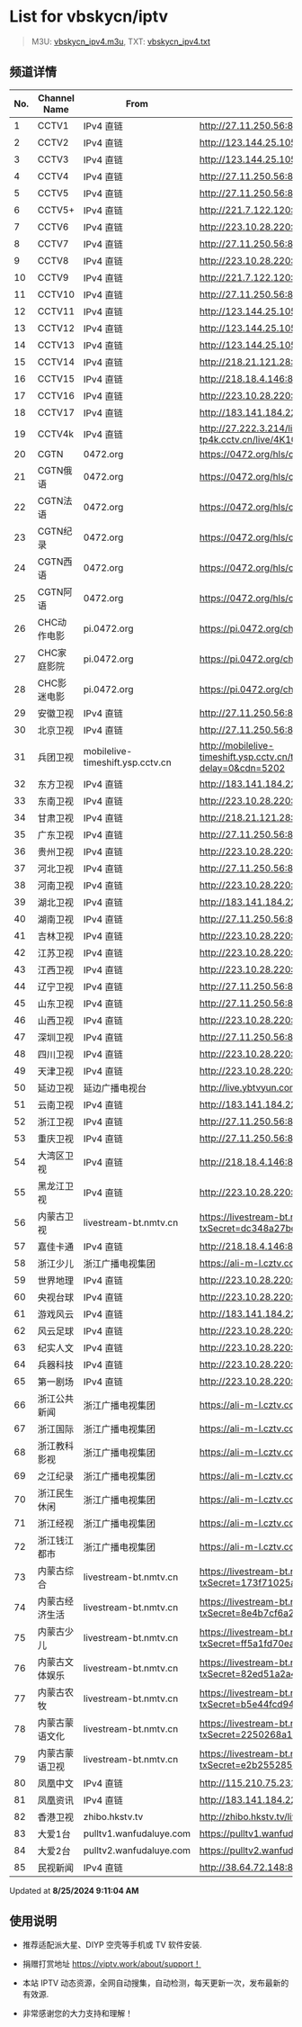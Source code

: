 # List for **vbskycn/iptv**

> M3U: [vbskycn_ipv4.m3u](./vbskycn_ipv4.m3u ), TXT: [vbskycn_ipv4.txt](./txt/vbskycn_ipv4.txt )

## 频道详情

| No. | Channel Name | From | Source |
| --- | ------------ | ---- | ------ |
| 1 | CCTV1 | IPv4 直链 | <http://27.11.250.56:8008/udp/225.0.4.74:7980> |
| 2 | CCTV2 | IPv4 直链 | <http://123.144.25.105:8002/udp/225.0.4.132:7980> |
| 3 | CCTV3 | IPv4 直链 | <http://123.144.25.105:8002/udp/225.0.4.142:7980> |
| 4 | CCTV4 | IPv4 直链 | <http://27.11.250.56:8008/udp/225.0.4.176:7980> |
| 5 | CCTV5 | IPv4 直链 | <http://27.11.250.56:8008/udp/225.0.4.143:7980> |
| 6 | CCTV5+ | IPv4 直链 | <http://221.7.122.120:8002/udp/225.0.4.73:7980> |
| 7 | CCTV6 | IPv4 直链 | <http://223.10.28.220:8084/udp/239.1.1.13:8013> |
| 8 | CCTV7 | IPv4 直链 | <http://27.11.250.56:8008/udp/225.0.4.127:7980> |
| 9 | CCTV8 | IPv4 直链 | <http://223.10.28.220:8084/udp/239.1.1.15:8015> |
| 10 | CCTV9 | IPv4 直链 | <http://221.7.122.120:8002/udp/225.0.4.131:7980> |
| 11 | CCTV10 | IPv4 直链 | <http://27.11.250.56:8008/udp/225.0.4.130:7980> |
| 12 | CCTV11 | IPv4 直链 | <http://123.144.25.105:8002/udp/225.0.4.218:7980> |
| 13 | CCTV12 | IPv4 直链 | <http://123.144.25.105:8002/udp/225.0.4.129:7980> |
| 14 | CCTV13 | IPv4 直链 | <http://123.144.25.105:8002/udp/225.0.4.219:7980> |
| 15 | CCTV14 | IPv4 直链 | <http://218.21.121.28:8888/udp/239.81.0.120:4056> |
| 16 | CCTV15 | IPv4 直链 | <http://218.18.4.146:8888/udp/239.77.1.239:5146> |
| 17 | CCTV16 | IPv4 直链 | <http://223.10.28.220:8084/udp/239.1.1.122:8122> |
| 18 | CCTV17 | IPv4 直链 | <http://183.141.184.225:9999/udp/233.50.200.113:5140> |
| 19 | CCTV4k | IPv4 直链 | <http://27.222.3.214/liveali-tp4k.cctv.cn/live/4K10M.stream/playlist.m3u8> |
| 20 | CGTN | 0472.org | <https://0472.org/hls/cgtn.m3u8> |
| 21 | CGTN俄语 | 0472.org | <https://0472.org/hls/cgtne.m3u8> |
| 22 | CGTN法语 | 0472.org | <https://0472.org/hls/cgtnf.m3u8> |
| 23 | CGTN纪录 | 0472.org | <https://0472.org/hls/cgtnd.m3u8> |
| 24 | CGTN西语 | 0472.org | <https://0472.org/hls/cgtnx.m3u8> |
| 25 | CGTN阿语 | 0472.org | <https://0472.org/hls/cgtna.m3u8> |
| 26 | CHC动作电影 | pi.0472.org | <https://pi.0472.org/chc/dz.m3u8> |
| 27 | CHC家庭影院 | pi.0472.org | <https://pi.0472.org/chc/jt.m3u8> |
| 28 | CHC影迷电影 | pi.0472.org | <https://pi.0472.org/chc/ym.m3u8> |
| 29 | 安徽卫视 | IPv4 直链 | <http://27.11.250.56:8008/udp/225.0.4.133:7980> |
| 30 | 北京卫视 | IPv4 直链 | <http://27.11.250.56:8008/udp/225.0.4.78:7980> |
| 31 | 兵团卫视 | mobilelive-timeshift.ysp.cctv.cn | <http://mobilelive-timeshift.ysp.cctv.cn/timeshift/ysp/2022606701/timeshift.m3u8?delay=0&cdn=5202> |
| 32 | 东方卫视 | IPv4 直链 | <http://183.141.184.225:9999/udp/233.50.200.146:5140> |
| 33 | 东南卫视 | IPv4 直链 | <http://223.10.28.220:8084/udp/239.1.1.33:8033> |
| 34 | 甘肃卫视 | IPv4 直链 | <http://218.21.121.28:8888/udp/239.81.0.207:4056> |
| 35 | 广东卫视 | IPv4 直链 | <http://27.11.250.56:8008/udp/225.0.4.84:7980> |
| 36 | 贵州卫视 | IPv4 直链 | <http://223.10.28.220:8084/udp/239.1.1.43:8043> |
| 37 | 河北卫视 | IPv4 直链 | <http://27.11.250.56:8008/udp/225.0.4.174:7980> |
| 38 | 河南卫视 | IPv4 直链 | <http://223.10.28.220:8084/udp/239.1.1.34:8034> |
| 39 | 湖北卫视 | IPv4 直链 | <http://183.141.184.225:9999/udp/233.50.200.147:5140> |
| 40 | 湖南卫视 | IPv4 直链 | <http://27.11.250.56:8008/udp/225.0.4.75:7980> |
| 41 | 吉林卫视 | IPv4 直链 | <http://223.10.28.220:8084/udp/239.1.1.30:8030> |
| 42 | 江苏卫视 | IPv4 直链 | <http://223.10.28.220:8084/udp/239.1.1.35:8035> |
| 43 | 江西卫视 | IPv4 直链 | <http://223.10.28.220:8084/udp/239.1.1.52:8052> |
| 44 | 辽宁卫视 | IPv4 直链 | <http://27.11.250.56:8008/udp/225.0.4.98:7980> |
| 45 | 山东卫视 | IPv4 直链 | <http://27.11.250.56:8008/udp/225.0.4.199:7980> |
| 46 | 山西卫视 | IPv4 直链 | <http://223.10.28.220:8084/udp/239.1.1.1:8001> |
| 47 | 深圳卫视 | IPv4 直链 | <http://27.11.250.56:8008/udp/225.0.4.202:7980> |
| 48 | 四川卫视 | IPv4 直链 | <http://223.10.28.220:8084/udp/239.1.1.29:8029> |
| 49 | 天津卫视 | IPv4 直链 | <http://223.10.28.220:8084/udp/239.1.1.46:8046> |
| 50 | 延边卫视 | 延边广播电视台 | <http://live.ybtvyun.com/video/s10006-44f040627ca1/index.m3u8> |
| 51 | 云南卫视 | IPv4 直链 | <http://183.141.184.225:9999/udp/233.50.200.115:5140> |
| 52 | 浙江卫视 | IPv4 直链 | <http://27.11.250.56:8008/udp/225.0.4.81:7980> |
| 53 | 重庆卫视 | IPv4 直链 | <http://27.11.250.56:8008/udp/225.0.4.187:7980> |
| 54 | 大湾区卫视 | IPv4 直链 | <http://218.18.4.146:8888/udp/239.77.0.215:5146> |
| 55 | 黑龙江卫视 | IPv4 直链 | <http://223.10.28.220:8084/udp/239.1.1.37:8037> |
| 56 | 内蒙古卫视 | livestream-bt.nmtv.cn | <https://livestream-bt.nmtv.cn/nmtv/2314general.m3u8?txSecret=dc348a27bd36fe1bd63562af5e7269ea&txTime=771EF880> |
| 57 | 嘉佳卡通 | IPv4 直链 | <http://218.18.4.146:8888/udp/239.77.0.179:5146> |
| 58 | 浙江少儿 | 浙江广播电视集团 | <https://ali-m-l.cztv.com/channels/lantian/channel008/1080p.m3u8> |
| 59 | 世界地理 | IPv4 直链 | <http://223.10.28.220:8084/udp/239.1.1.99:8099> |
| 60 | 央视台球 | IPv4 直链 | <http://223.10.28.220:8084/udp/239.1.1.100:8100> |
| 61 | 游戏风云 | IPv4 直链 | <http://183.141.184.225:9999/udp/233.50.200.14:5140> |
| 62 | 风云足球 | IPv4 直链 | <http://223.10.28.220:8084/udp/239.1.1.101:8101> |
| 63 | 纪实人文 | IPv4 直链 | <http://223.10.28.220:8084/udp/239.1.1.45:8045> |
| 64 | 兵器科技 | IPv4 直链 | <http://223.10.28.220:8084/udp/239.1.1.97:8097> |
| 65 | 第一剧场 | IPv4 直链 | <http://223.10.28.220:8084/udp/239.1.1.94:8094> |
| 66 | 浙江公共新闻 | 浙江广播电视集团 | <https://ali-m-l.cztv.com/channels/lantian/channel007/1080p.m3u8> |
| 67 | 浙江国际 | 浙江广播电视集团 | <https://ali-m-l.cztv.com/channels/lantian/channel010/1080p.m3u8> |
| 68 | 浙江教科影视 | 浙江广播电视集团 | <https://ali-m-l.cztv.com/channels/lantian/channel004/1080p.m3u8> |
| 69 | 之江纪录 | 浙江广播电视集团 | <https://ali-m-l.cztv.com/channels/lantian/channel012/1080p.m3u8> |
| 70 | 浙江民生休闲 | 浙江广播电视集团 | <https://ali-m-l.cztv.com/channels/lantian/channel006/1080p.m3u8> |
| 71 | 浙江经视 | 浙江广播电视集团 | <https://ali-m-l.cztv.com/channels/lantian/channel003/1080p.m3u8> |
| 72 | 浙江钱江都市 | 浙江广播电视集团 | <https://ali-m-l.cztv.com/channels/lantian/channel002/1080p.m3u8> |
| 73 | 内蒙古综合 | livestream-bt.nmtv.cn | <https://livestream-bt.nmtv.cn/nmtv/2316general.m3u8?txSecret=173f71025a2de64458989cfb281a0a37&txTime=771E8800> |
| 74 | 内蒙古经济生活 | livestream-bt.nmtv.cn | <https://livestream-bt.nmtv.cn/nmtv/2317general.m3u8?txSecret=8e4b7cf6a2c8a75f74aef1a8a07cef43&txTime=771E8800> |
| 75 | 内蒙古少儿 | livestream-bt.nmtv.cn | <https://livestream-bt.nmtv.cn/nmtv/2318general.m3u8?txSecret=ff5a1fd70ea228ee35b0d29895f37c56&txTime=771E8800> |
| 76 | 内蒙古文体娱乐 | livestream-bt.nmtv.cn | <https://livestream-bt.nmtv.cn/nmtv/2319general.m3u8?txSecret=82ed51a2a4cbf85b62fec8ef2bfe4529&txTime=771E8800> |
| 77 | 内蒙古农牧 | livestream-bt.nmtv.cn | <https://livestream-bt.nmtv.cn/nmtv/2320general.m3u8?txSecret=b5e44fcd9473993661f17746112ad1b7&txTime=771E8800> |
| 78 | 内蒙古蒙语文化 | livestream-bt.nmtv.cn | <https://livestream-bt.nmtv.cn/nmtv/2321general.m3u8?txSecret=2250268a1d326dbbc4cbf0ba32649ca5&txTime=771E8800> |
| 79 | 内蒙古蒙语卫视 | livestream-bt.nmtv.cn | <https://livestream-bt.nmtv.cn/nmtv/2315general.m3u8?txSecret=e2b255285dd119a92c8aa5cdf00f8b84&txTime=771EF880> |
| 80 | 凤凰中文 | IPv4 直链 | <http://115.210.75.231:58888/udp/233.50.200.42:5140> |
| 81 | 凤凰资讯 | IPv4 直链 | <http://183.141.184.225:9999/udp/233.50.200.192:5140> |
| 82 | 香港卫视 | zhibo.hkstv.tv | <http://zhibo.hkstv.tv/livestream/mutfysrq/playlist.m3u8> |
| 83 | 大爱1台 | pulltv1.wanfudaluye.com | <https://pulltv1.wanfudaluye.com/live/tv1.m3u8> |
| 84 | 大爱2台 | pulltv2.wanfudaluye.com | <https://pulltv2.wanfudaluye.com/live/tv2.m3u8> |
| 85 | 民视新闻 | IPv4 直链 | <http://38.64.72.148:80/hls/modn/list/4012/chunklist1.m3u8> |

Updated at **8/25/2024 9:11:04 AM**

## 使用说明

- 推荐适配派大星、DIYP 空壳等手机或 TV 软件安装.

- 捐赠打赏地址 <https://viptv.work/about/support！>

- 本站 IPTV 动态资源，全网自动搜集，自动检测，每天更新一次，发布最新的有效源.

- 非常感谢您的大力支持和理解！
